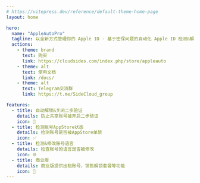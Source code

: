 ```yaml
---
# https://vitepress.dev/reference/default-theme-home-page
layout: home

hero:
  name: "AppleAutoPro"
  tagline: 以全新方式管理你的 Apple ID - 基于密保问题的自动化 Apple ID 检测&解锁程序
  actions:
    - theme: brand
      text: 购买
      link: https://cloudsides.com/index.php/store/appleauto
    - theme: alt
      text: 使用文档
      link: /docs/
    - theme: alt
      text: Telegram交流群
      link: https://t.me/SideCloud_group

features:
  - title: 自动解锁&关闭二步验证
    details: 防止共享账号被开启二步验证
    icon: 🔐
  - title: 检测账号AppStore状态
    details: 检测账号是否被AppStore单禁
    icon: ✅
  - title: 检测&修改账号语言
    details: 检查账号的语言是否被修改
    icon: 🌐
  - title: 商业版
    details: 商业版提供出租账号，销售解锁套餐等功能
    icon: 💼
---
```


